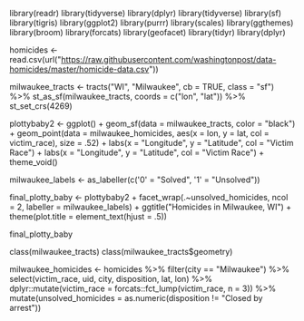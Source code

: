 library(readr)
library(tidyverse)
library(dplyr)
library(tidyverse)
library(sf)
library(tigris)
library(ggplot2)
library(purrr)
library(scales)
library(ggthemes)
library(broom)
library(forcats)
library(geofacet)
library(tidyr)
library(dplyr)

homicides <- read.csv(url("https://raw.githubusercontent.com/washingtonpost/data-homicides/master/homicide-data.csv"))

milwaukee_tracts <- tracts("WI", "Milwaukee", cb = TRUE, class = "sf") %>% st_as_sf(milwaukee_tracts, coords = c("lon", "lat")) %>% 
  st_set_crs(4269) 
  
plottybaby2 <- ggplot() + 
geom_sf(data = milwaukee_tracts, color = "black") + 
geom_point(data = milwaukee_homicides, aes(x = lon, y = lat, col = victim_race), size = .52) + labs(x = "Longitude", y = "Latitude", col = "Victim Race") + labs(x = "Longitude", y = "Latitude", col = "Victim Race") + theme_void()

milwaukee_labels <- as_labeller(c('0' = "Solved",
                                  '1' = "Unsolved"))

final_plotty_baby <- plottybaby2 + facet_wrap(.~unsolved_homicides, ncol = 2, labeller = milwaukee_labels) + ggtitle("Homicides in Milwaukee, WI") + theme(plot.title = element_text(hjust = .5))

final_plotty_baby

class(milwaukee_tracts)
class(milwaukee_tracts$geometry)

milwaukee_homicides <- homicides %>% 
filter(city == "Milwaukee") %>% 
select(victim_race, uid, city, disposition, lat, lon) %>% 
dplyr::mutate(victim_race = forcats::fct_lump(victim_race, n = 3)) %>% 
mutate(unsolved_homicides = as.numeric(disposition != "Closed by arrest"))